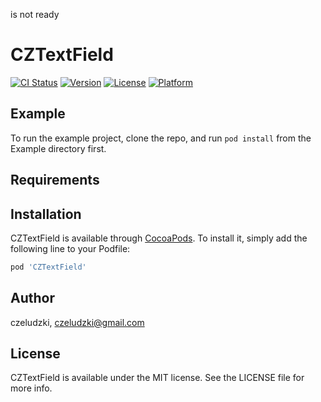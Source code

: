 
is not ready

# CZTextField

[![CI Status](http://img.shields.io/travis/czeludzki/CZTextField.svg?style=flat)](https://travis-ci.org/czeludzki/CZTextField)
[![Version](https://img.shields.io/cocoapods/v/CZTextField.svg?style=flat)](http://cocoapods.org/pods/CZTextField)
[![License](https://img.shields.io/cocoapods/l/CZTextField.svg?style=flat)](http://cocoapods.org/pods/CZTextField)
[![Platform](https://img.shields.io/cocoapods/p/CZTextField.svg?style=flat)](http://cocoapods.org/pods/CZTextField)

## Example

To run the example project, clone the repo, and run `pod install` from the Example directory first.

## Requirements

## Installation

CZTextField is available through [CocoaPods](http://cocoapods.org). To install
it, simply add the following line to your Podfile:

```ruby
pod 'CZTextField'
```

## Author

czeludzki, czeludzki@gmail.com

## License

CZTextField is available under the MIT license. See the LICENSE file for more info.

